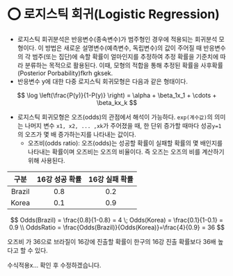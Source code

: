 # ⭕ 로지스틱 회귀(Logistic Regression)

- 로지스틱 회귀분석은 반응변수(종속변수)가 범주형인 경우에 적용되는 회귀분석 모형이다. 이 방법은 새로운 설명변수(예측변수, 독립변수)의 값이 주어질 때 반응변수의 각 범주(또는 집단)에 속할 확률이 얼마인지를 추정하여 추정 확률을 기준치에 따라 분류하는 목적으로 활용된다. 이때, 모형의 적합을 통해 추정된 확률을 사후확률(Posterior Porbability)fkrh gksek.
- 반응변수 y에 대한 다중 로지스틱 회귀모형은 다음과 같은 형태이다.

$$
\log \left(\frac{P(y)}{1-P(y)} \right) = \alpha + \beta_1x_1 + \cdots + \beta_kx_k
$$

- 로지스틱 회귀모형은 오즈(odds)의 관점에서 해석이 가능하다. `exp(계수값)`의 의미는 나머지 변수 `x1, x2, ... ,xk`가 주어졌을 때, 한 단위 증가할 때마다 성공`y=1`의 오즈가 몇 배 증가하는지를 나타내는 값이다.
  - 오즈비(odds ratio): 오즈(odds)는 성공할 확률이 실패할 확률의 몇 배인지를 나타내는 확률이며 오즈비는 오즈의 비율이다. 즉 오즈는 오즈의 비를 계산하기 위해 사용된다. 

|  구분  | 16강 성공 확률 | 16강 실패 확률 |
| :----: | :------------: | :------------: |
| Brazil |      0.8       |      0.2       |
| Korea  |      0.1       |      0.9       |

$$
Odds(Brazil) = \frac{0.8}{1-0.8} = 4 \; Odds(Korea) = \frac{0.1}{1-0.1} = 0.9 \\ OddsRatio = \frac{Odds(Brazil)}{Odds(Korea)}=\frac{4}{0.9} = 36
$$

오즈비 가 36으로 브라질이 16강에 진출할 확률이 한구의 16강 진출 확률보다 36배 높다고 할 수 있다.

수식적용x... 확인 후 수정하겠습니다.